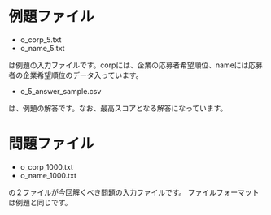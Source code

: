 # 例題ファイル

* o_corp_5.txt
* o_name_5.txt

は例題の入力ファイルです。corpには、企業の応募者希望順位、nameには応募者の企業希望順位のデータ入っています。

* o_5_answer_sample.csv

は、例題の解答です。なお、最高スコアとなる解答になっています。

# 問題ファイル

* o_corp_1000.txt
* o_name_1000.txt

の２ファイルが今回解くべき問題の入力ファイルです。
ファイルフォーマットは例題と同じです。
